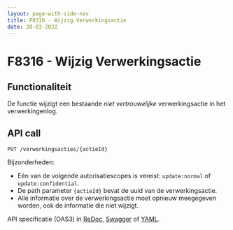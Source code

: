 ```yaml
---
layout: page-with-side-nav
title: F8316 - Wijzig Verwerkingsactie
date: 28-03-2022
---
```


# F8316 - Wijzig Verwerkingsactie

## Functionaliteit

De functie wijzigt een bestaande _niet vertrouwelijke_ verwerkingsactie in het verwerkingenlog. 

## API call

`PUT /verwerkingsacties/{actieId}`

Bijzonderheden:
* Eén van de volgende autorisatiescopes is vereist: `update:normal` of `update:confidential`.
* De path parameter `{actieId}` bevat de uuid van de verwerkingsactie.
* Alle informatie over de verwerkingsactie moet opnieuw meegegeven worden, ook de informatie die niet wijzigt.

API specificatie (OAS3) in
  [ReDoc](http://redocly.github.io/redoc/?url=https://raw.githubusercontent.com/VNG-Realisatie/gemma-verwerkingenlogging/master/docs/api-write/oas-specification/logging-verwerkingen-api/openapi.yaml#operation/verwerkingsactie_update),
  [Swagger](https://petstore.swagger.io/?url=https://raw.githubusercontent.com/VNG-Realisatie/gemma-verwerkingenlogging/master/docs/api-write/oas-specification/logging-verwerkingen-api/openapi.yaml#/REST%20calls/verwerkingsactie_update) of
  [YAML](https://raw.githubusercontent.com/VNG-Realisatie/gemma-verwerkingenlogging/master/docs/api-write/oas-specification/logging-verwerkingen-api/openapi.yaml).
